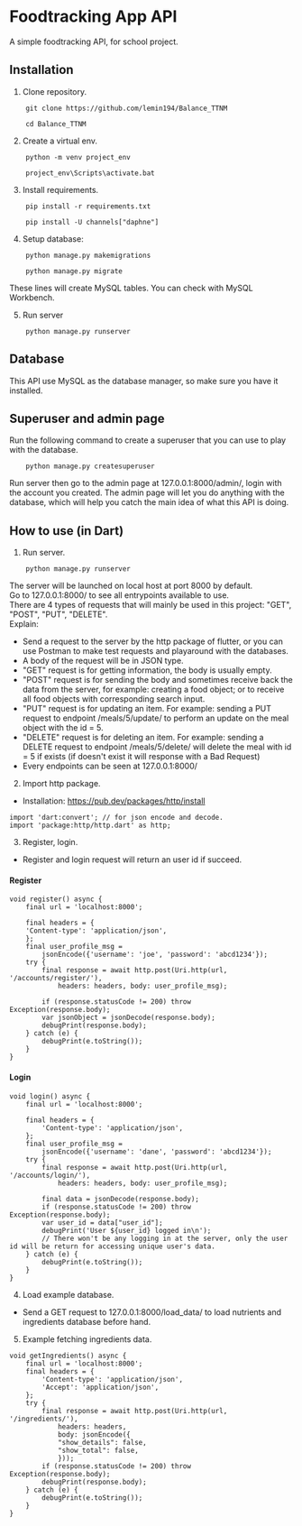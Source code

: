 
# Foodtracking App API

A simple foodtracking API, for school project.


## Installation

1. Clone repository.
```
    git clone https://github.com/lemin194/Balance_TTNM
```
```
    cd Balance_TTNM
```
2. Create a virtual env.

```
    python -m venv project_env
```
```
    project_env\Scripts\activate.bat
```
3. Install requirements.

```
    pip install -r requirements.txt
```
```
    pip install -U channels["daphne"]
```
4. Setup database:
```
    python manage.py makemigrations
```
```
    python manage.py migrate
```
These lines will create MySQL tables. You can check with MySQL Workbench.

5. Run server
```
    python manage.py runserver
```
## Database
This API use MySQL as the database manager, so make sure you have it installed. 
## Superuser and admin page
Run the following command to create a superuser that you can use to play with the database.
```
    python manage.py createsuperuser
```
Run server then go to the admin page at 127.0.0.1:8000/admin/, login with the account you created.
The admin page will let you do anything with the database, which will help you catch the main idea of what this API is doing.

## How to use (in Dart)
1. Run server.
```
    python manage.py runserver
```
The server will be launched on local host at port 8000 by default.\
Go to 127.0.0.1:8000/ to see all entrypoints available to use.\
There are 4 types of requests that will mainly be used in this project: "GET", "POST", "PUT", "DELETE".\
Explain:
* Send a request to the server by the http package of flutter, or you can use Postman to make test requests and playaround with the databases.
* A body of the request will be in JSON type.
* "GET" request is for getting information, the body is usually empty.
* "POST" request is for sending the body and sometimes receive back the data from the server, for example: creating a food object; or to receive all food objects with corresponding search input.
* "PUT" request is for updating an item. For example: sending a PUT request to endpoint /meals/5/update/ to perform an update on the meal object with the id = 5.
* "DELETE" request is for deleting an item. For example: sending a DELETE request to endpoint /meals/5/delete/ will delete the meal with id = 5 if exists (if doesn't exist it will response with a Bad Request)
* Every endpoints can be seen at 127.0.0.1:8000/

    
2. Import http package.
* Installation: https://pub.dev/packages/http/install
```
import 'dart:convert'; // for json encode and decode.
import 'package:http/http.dart' as http;
```

3. Register, login.
* Register and login request will return an user id if succeed.
#### Register
```
void register() async {
    final url = 'localhost:8000';

    final headers = {
    'Content-type': 'application/json',
    };
    final user_profile_msg =
        jsonEncode({'username': 'joe', 'password': 'abcd1234'});
    try {
        final response = await http.post(Uri.http(url, '/accounts/register/'),
            headers: headers, body: user_profile_msg);

        if (response.statusCode != 200) throw Exception(response.body);
        var jsonObject = jsonDecode(response.body);
        debugPrint(response.body);
    } catch (e) {
        debugPrint(e.toString());
    }
}
```

#### Login
```
void login() async {
    final url = 'localhost:8000';

    final headers = {
        'Content-type': 'application/json',
    };
    final user_profile_msg =
        jsonEncode({'username': 'dane', 'password': 'abcd1234'});
    try {
        final response = await http.post(Uri.http(url, '/accounts/login/'),
            headers: headers, body: user_profile_msg);

        final data = jsonDecode(response.body);
        if (response.statusCode != 200) throw Exception(response.body);
        var user_id = data["user_id"];
        debugPrint('User ${user_id} logged in\n');
        // There won't be any logging in at the server, only the user id will be return for accessing unique user's data.
    } catch (e) {
        debugPrint(e.toString());
    }
}
```

4. Load example database.

* Send a GET request to 127.0.0.1:8000/load_data/ to load nutrients and ingredients database before hand.

5. Example fetching ingredients data.
```
void getIngredients() async {
    final url = 'localhost:8000';
    final headers = {
        'Content-type': 'application/json',
        'Accept': 'application/json',
    };
    try {
        final response = await http.post(Uri.http(url, '/ingredients/'),
            headers: headers,
            body: jsonEncode({
            "show_details": false,
            "show_total": false,
            }));
        if (response.statusCode != 200) throw Exception(response.body);
        debugPrint(response.body);
    } catch (e) {
        debugPrint(e.toString());
    }
}
```

